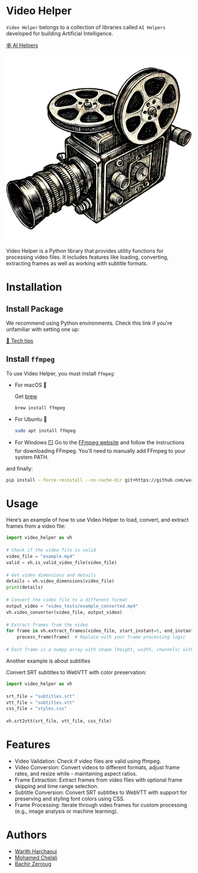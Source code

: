 # Video Helper

`Video Helper` belongs to a collection of libraries called `AI Helpers` developed for building Artificial Intelligence.

[🕸️ AI Helpers](https://harchaoui.org/warith/ai-helpers)

[![logo](logo.png)](https://harchaoui.org/warith/ai-helpers)

Video Helper is a Python library that provides utility functions for processing video files. It includes features like loading, converting, extracting frames as well as working with subtitle formats.

# Installation

## Install Package

We recommend using Python environments. Check this link if you're unfamiliar with setting one up:

[🥸 Tech tips](https://harchaoui.org/warith/4ml/#install)

## Install `ffmpeg` 
To use Video Helper, you must install `ffmpeg`:

- For macOS 🍎
  
  Get [brew](https://brew.sh)
  ```bash
  brew install ffmpeg
  ```
- For Ubuntu 🐧
  ```bash
  sudo apt install ffmpeg
  ```
- For Windows 🪟
  Go to the [FFmpeg website](https://ffmpeg.org/download.html) and follow the instructions for downloading FFmpeg. You'll need to manually add FFmpeg to your system PATH.
  

and finally:

```bash
pip install --force-reinstall --no-cache-dir git+https://github.com/warith-harchaoui/video-helper.git@main
```

# Usage
Here’s an example of how to use Video Helper to load, convert, and extract frames from a video file:


```python
import video_helper as vh

# Check if the video file is valid
video_file = "example.mp4"
valid = vh.is_valid_video_file(video_file)

# Get video dimensions and details
details = vh.video_dimensions(video_file)
print(details)

# Convert the video file to a different format
output_video = "video_tests/example_converted.mp4"
vh.video_converter(video_file, output_video)

# Extract frames from the video
for frame in vh.extract_frames(video_file, start_instant=5, end_instant=10, frame_step=5):
    process_frame(frame)  # Replace with your frame processing logic

# Each frame is a numpy array with shape (height, width, channels) with pixel values between 0 and 255.

```

Another example is about subtitles

Convert SRT subtitles to WebVTT with color preservation:


```python
import video_helper as vh

srt_file = "subtitles.srt"
vtt_file = "subtitles.vtt"
css_file = "styles.css"

vh.srt2vtt(srt_file, vtt_file, css_file)
```

# Features
- Video Validation: Check if video files are valid using ffmpeg.
- Video Conversion: Convert videos to different formats, adjust frame rates, and resize while - maintaining aspect ratios.
- Frame Extraction: Extract frames from video files with optional frame skipping and time range selection.
- Subtitle Conversion: Convert SRT subtitles to WebVTT with support for preserving and styling font colors using CSS.
- Frame Processing: Iterate through video frames for custom processing (e.g., image analysis or machine learning).

# Authors
 - [Warith Harchaoui](https://harchaoui.org/warith)
 - [Mohamed Chelali](https://mchelali.github.io)
 - [Bachir Zerroug](https://www.linkedin.com/in/bachirzerroug)

